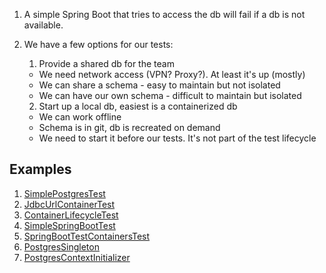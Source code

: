 1. A simple Spring Boot that tries to access the db will fail if a db is not available.
2. We have a few options for our tests:
    1. Provide a shared db for the team

    * We need network access (VPN? Proxy?). At least it's up (mostly)
    * We can share a schema - easy to maintain but not isolated
    * We can have our own schema - difficult to maintain but isolated

    2. Start up a local db, easiest is a containerized db

    * We can work offline
    * Schema is in git, db is recreated on demand
    * We need to start it before our tests. It's not part of the test lifecycle

## Examples

1. [SimplePostgresTest](src/test/java/com/att/training/ct/basic/SimplePostgresTest.java)
1. [JdbcUrlContainerTest](src/test/java/com/att/training/ct/basic/JdbcUrlContainerTest.java)
2. [ContainerLifecycleTest](src/test/java/com/att/training/ct/basic/ContainerLifecycleTest.java)
3. [SimpleSpringBootTest](src/test/java/com/att/training/ct/spring/SimpleSpringBootTest.java)
5. [SpringBootTestContainersTest](src/test/java/com/att/training/ct/spring/SpringBootTestContainersTest.java)
6. [PostgresSingleton](src/test/java/com/att/training/ct/spring/PostgresSingleton.java)
7. [PostgresContextInitializer](src/test/java/com/att/training/ct/spring/PostgresContextInitializer.java)